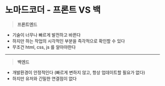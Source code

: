 # 노마드코더 - 프론트 VS 백

> **프론트엔드**

- 기술이 너무나 빠르게 발전하고 바뀐다
- 하지만 하는 작업의 시각적인 부분을 즉각적으로 확인할 수 있다
- 무조건 html, css, js 를 알아야한다

---

> **백엔드**

- 개발환경이 안정적인다 (빠르게 변하지 않고, 항상 업데이트할 필요가 없다)
- 하지만 유저와 긴밀한 연결점이 없다
